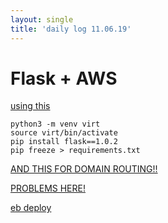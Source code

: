 ```yaml
---
layout: single
title: 'daily log 11.06.19'
---
```


# Flask + AWS

[using this](https://docs.aws.amazon.com/elasticbeanstalk/latest/dg/create-deploy-python-flask.html)


```console
python3 -m venv virt
source virt/bin/activate
pip install flask==1.0.2
pip freeze > requirements.txt

```

[AND THIS FOR DOMAIN ROUTING!!](https://docs.aws.amazon.com/Route53/latest/DeveloperGuide/routing-to-beanstalk-environment.html#routing-to-beanstalk-environment-create-alias-procedure)

[PROBLEMS HERE!](https://stackoverflow.com/questions/31169260/your-wsgipath-refers-to-a-file-that-does-not-exist)

[eb deploy](https://medium.com/@rodkey/deploying-a-flask-application-on-aws-a72daba6bb80)